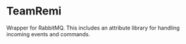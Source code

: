 # TeamRemi
Wrapper for RabbitMQ. This includes an attribute library for handling incoming events and commands.
